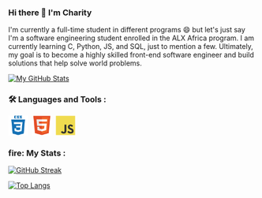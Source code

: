 ### Hi there 👋 I'm Charity




I'm currently a full-time student in different programs 😄 but let's just say I'm a software engineering student enrolled in the ALX Africa program. I am currently learning C, Python, JS, and SQL, just to mention a few. Ultimately, my goal is to become a highly skilled front-end software engineer and build solutions that help solve world problems.

[![My GitHub Stats](https://github-readme-stats.vercel.app/api/?username=Cnnb01&count_private=true&theme=synthwave&showicons=true)]()




### :hammer_and_wrench: Languages and Tools :
<div>
 
 <img src="https://github.com/devicons/devicon/blob/master/icons/css3/css3-plain-wordmark.svg"  title="CSS3" alt="CSS" width="40" height="40"/>&nbsp;
  <img src="https://github.com/devicons/devicon/blob/master/icons/html5/html5-original.svg" title="HTML5" alt="HTML" width="40" height="40"/>&nbsp;
  <img src="https://github.com/devicons/devicon/blob/master/icons/javascript/javascript-original.svg" title="JavaScript" alt="JavaScript" width="40" height="40"/>&nbsp;

 
</div>

### fire: My Stats :
[![GitHub Streak](https://streak-stats.demolab.com/?user=Cnnb01&theme=synthwave)](https://git.io/streak-stats)

[![Top Langs](https://github-readme-stats.vercel.app/api/top-langs/?username=Cnnb01&layout=compact&theme=synthwave)](https://github.com/anuraghazra/github-readme-stats)
